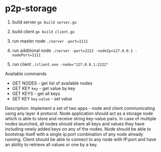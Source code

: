# p2p-storage

1. build server `go build server.go`
2. build client `go build client.go`

3. run master node `./server -port=1111`
4. run additional node `./server -port=2222 -nodeIp=127.0.0.1 -nodePort=1111`
5. run client `./client.exe -node="127.0.0.1:2222"`
   
Available commands
   
* GET NODES - get list of available nodes
* GET KEY `key` - get value by key
* GET KEYS - get all keys
* SET KEY `key` `value` - set value


Description: Implement a set of two apps - node and client communicating using any
layer 4 protocol. Node application should act as a storage node which is able to store
and receive string key-value pairs. In case of multiple nodes launched, all nodes
should share all keys and values they have including newly added keys on any of the
nodes. Node should be able to bootstrap itself with a single ip:port combination of any
node already running. Client should be able to connect to any node with IP:port and
have an ability to retrieve all values or one by a key.
